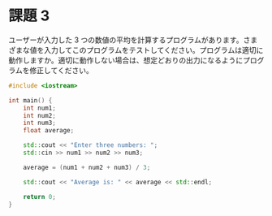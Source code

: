 # 課題 3

ユーザーが入力した 3 つの数値の平均を計算するプログラムがあります。さまざまな値を入力してこのプログラムをテストしてください。プログラムは適切に動作しますか。適切に動作しない場合は、想定どおりの出力になるようにプログラムを修正してください。

```cpp
#include <iostream>

int main() {
    int num1;
    int num2;
    int num3;
    float average;

    std::cout << "Enter three numbers: ";
    std::cin >> num1 >> num2 >> num3;

    average = (num1 + num2 + num3) / 3;

    std::cout << "Average is: " << average << std::endl;

    return 0;
}
```
